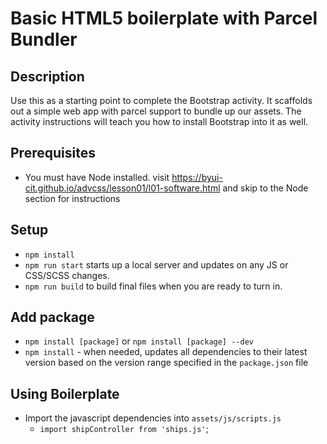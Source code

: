 # Basic HTML5 boilerplate with Parcel Bundler

## Description
Use this as a starting point to complete the Bootstrap activity. It scaffolds out a simple web app with parcel support to bundle up our assets. The activity instructions will teach you how to install Bootstrap into it as well.

## Prerequisites

- You must have Node installed. visit https://byui-cit.github.io/advcss/lesson01/l01-software.html and skip to the Node section for instructions

## Setup

- `npm install`
- `npm run start` starts up a local server and updates on any JS or CSS/SCSS changes.
- `npm run build` to build final files when you are ready to turn in.

## Add package

- `npm install [package]` or `npm install [package] --dev`
- `npm install` - when needed, updates all dependencies to their latest version based on the version range specified in the `package.json` file

## Using Boilerplate

- Import the javascript dependencies into `assets/js/scripts.js`
  - `import shipController from 'ships.js'`;
